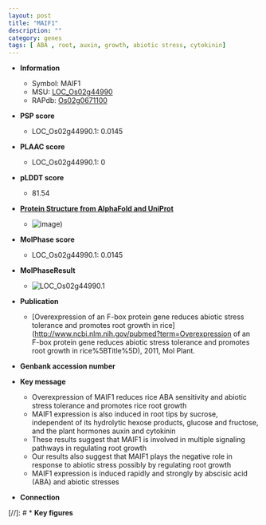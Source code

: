 ```yaml
---
layout: post
title: "MAIF1"
description: ""
category: genes
tags: [ ABA , root, auxin, growth, abiotic stress, cytokinin]
---
```


* **Information**  
    + Symbol: MAIF1  
    + MSU: [LOC_Os02g44990](http://rice.plantbiology.msu.edu/cgi-bin/ORF_infopage.cgi?orf=LOC_Os02g44990)  
    + RAPdb: [Os02g0671100](http://rapdb.dna.affrc.go.jp/viewer/gbrowse_details/irgsp1?name=Os02g0671100)  

* **PSP score**  
    + LOC_Os02g44990.1: 0.0145 

* **PLAAC score**  
    + LOC_Os02g44990.1: 0 

* **pLDDT score**
    + 81.54

* **[Protein Structure from AlphaFold and UniProt](https://www.uniprot.org/uniprotkb/Q6ESP4/entry#structure)**
    + ![image](https://ricepsp.github.io/images/Q6/AF-Q6ESP4-F1.png))

* **MolPhase score**
    + LOC_Os02g44990.1: 0.0145

* **MolPhaseResult**
    + ![LOC_Os02g44990.1](https://ricepsp.github.io/pictures/LOC_Os02g/LOC_Os02g44990.1.png)

* **Publication**  
    + [Overexpression of an F-box protein gene reduces abiotic stress tolerance and promotes root growth in rice](http://www.ncbi.nlm.nih.gov/pubmed?term=Overexpression of an F-box protein gene reduces abiotic stress tolerance and promotes root growth in rice%5BTitle%5D), 2011, Mol Plant.

* **Genbank accession number**  

* **Key message**  
    + Overexpression of MAIF1 reduces rice ABA sensitivity and abiotic stress tolerance and promotes rice root growth
    + MAIF1 expression is also induced in root tips by sucrose, independent of its hydrolytic hexose products, glucose and fructose, and the plant hormones auxin and cytokinin
    + These results suggest that MAIF1 is involved in multiple signaling pathways in regulating root growth
    + Our results also suggest that MAIF1 plays the negative role in response to abiotic stress possibly by regulating root growth
    + MAIF1 expression is induced rapidly and strongly by abscisic acid (ABA) and abiotic stresses

* **Connection**  

[//]: # * **Key figures**  



